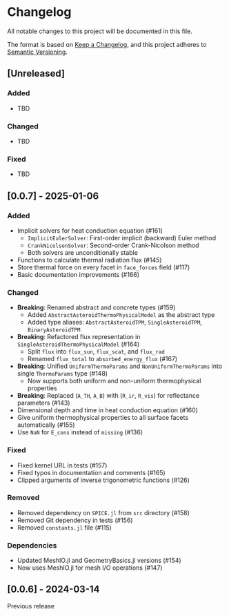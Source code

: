 # Changelog

All notable changes to this project will be documented in this file.

The format is based on [Keep a Changelog](https://keepachangelog.com/en/1.0.0/),
and this project adheres to [Semantic Versioning](https://semver.org/spec/v2.0.0.html).

## [Unreleased]

### Added
- TBD

### Changed
- TBD

### Fixed
- TBD

## [0.0.7] - 2025-01-06

### Added
- Implicit solvers for heat conduction equation (#161)
  - `ImplicitEulerSolver`: First-order implicit (backward) Euler method
  - `CrankNicolsonSolver`: Second-order Crank-Nicolson method
  - Both solvers are unconditionally stable
- Functions to calculate thermal radiation flux (#145)
- Store thermal force on every facet in `face_forces` field (#117)
- Basic documentation improvements (#166)

### Changed
- **Breaking**: Renamed abstract and concrete types (#159)
  - Added `AbstractAsteroidThermoPhysicalModel` as the abstract type
  - Added type aliases: `AbstractAsteroidTPM`, `SingleAsteroidTPM`, `BinaryAsteroidTPM`
- **Breaking**: Refactored flux representation in `SingleAsteroidThermoPhysicalModel` (#164)
  - Split `flux` into `flux_sun`, `flux_scat`, and `flux_rad`
  - Renamed `flux_total` to `absorbed_energy_flux` (#167)
- **Breaking**: Unified `UniformThermoParams` and `NonUniformThermoParams` into single `ThermoParams` type (#148)
  - Now supports both uniform and non-uniform thermophysical properties
- **Breaking**: Replaced (`A_TH`, `A_B`) with (`R_ir`, `R_vis`) for reflectance parameters (#143)
- Dimensional depth and time in heat conduction equation (#160)
- Give uniform thermophysical properties to all surface facets automatically (#155)
- Use `NaN` for `E_cons` instead of `missing` (#136)

### Fixed
- Fixed kernel URL in tests (#157)
- Fixed typos in documentation and comments (#165)
- Clipped arguments of inverse trigonometric functions (#126)

### Removed
- Removed dependency on `SPICE.jl` from `src` directory (#158)
- Removed Git dependency in tests (#156)
- Removed `constants.jl` file (#115)

### Dependencies
- Updated MeshIO.jl and GeometryBasics.jl versions (#154)
- Now uses MeshIO.jl for mesh I/O operations (#147)

## [0.0.6] - 2024-03-14

Previous release
